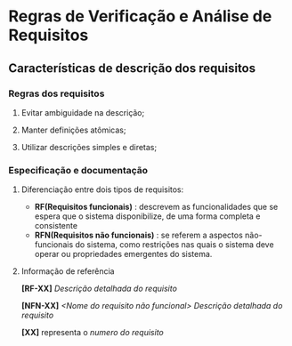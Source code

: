 # Regras de Verificação e Análise de Requisitos #


## Características de descrição dos requisitos ##


### Regras dos requisitos ###

1) Evitar ambiguidade na descrição; 
       
2) Manter definições atômicas;

3) Utilizar descrições simples e diretas;

### Especificação e documentação ###

1) Diferenciação entre dois tipos de requisitos: 
	- **RF(Requisitos funcionais)** : descrevem as funcionalidades que se espera que o sistema disponibilize, de uma forma completa e consistente 
	- **RFN(Requisitos não funcionais)** : se referem a aspectos não-funcionais do sistema, como restrições nas quais o sistema deve operar ou propriedades emergentes do sistema.
       
2) Informação de referência
    
	**[RF-XX]** *<Nome do requisito funcional>*
	    *Descrição detalhada do requisito*
      
    **[NFN-XX]** *<Nome do requisito não funcional>*
	    *Descrição detalhada do requisito*
		
    **[XX]** representa o *numero do requisito*
